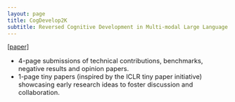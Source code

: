 ```yaml
---
layout: page
title: CogDevelop2K
subtitle: Reversed Cognitive Development in Multi-modal Large Language Models
---
```


[//]: # (<h3 style='margin-bottom: 10pt;'>Topics</h3>)


<div class="assets">
<a href="https://openreview.net/forum?id=fDNBPqgr4K" target="_blank">[paper]</a>
</div>

<div class='description' style='font-size: 11pt;margin-bottom: 10pt'>

<ul>
	<li>4-page submissions of technical contributions, benchmarks, negative results and opinion papers.</li>
	<li>1-page tiny papers (inspired by the ICLR tiny paper initiative) showcasing early research ideas to foster discussion and collaboration.</li>
</ul>

</div>
